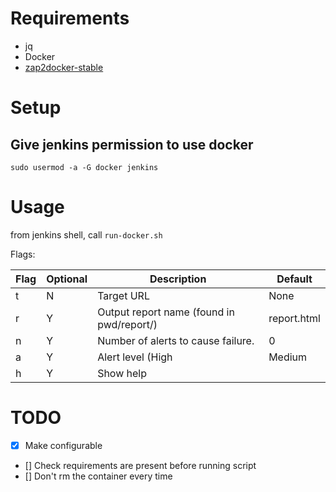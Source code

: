 # Requirements

* jq
* Docker
* [zap2docker-stable](https://hub.docker.com/r/owasp/zap2docker-stable/)

# Setup 

## Give jenkins permission to use docker
```sudo usermod -a -G docker jenkins```

# Usage

from jenkins shell, call ```run-docker.sh```

Flags:

| Flag | Optional | Description | Default |
| ----------- | ----------- | ----------- | ----------- |
| t | N | Target URL | None |
| r | Y | Output report name (found in pwd/report/) | report.html |
| n | Y | Number of alerts to cause failure. | 0 |
| a | Y | Alert level (High|Medium|Low) | Medium |
| h | Y | Show  help | |

# TODO

- [x] Make configurable
- [] Check requirements are present before running script
- [] Don't rm the container every time